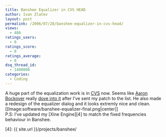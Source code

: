```yaml
---
title: Banshee Equalizer in CVS HEAD
author: Ivan Zlatev
layout: post
permalink: /2006/07/28/banshee-equalizer-in-cvs-head/
views:
  - 486
ratings_users:
  - 0
ratings_score:
  - 0
ratings_average:
  - 0
dsq_thread_id:
  - 1400808
categories:
  - Coding
---
```

A huge part of the equalization work is in [CVS][1] now. Seems like [Aaron Bockover][2] really [dove into it][3] after I&#8217;ve sent my patch to the list. He also made a redesign of the equalizer dialog and it looks extremly nice and clean.  
[[Image:software/banshee-equalizer-final.png|center]]  
P.S: I&#8217;ve updated my [Xine Engine][4] to match the fixed frequencies behaviour in Banshee.

 [1]: http://cvs.gnome.org/viewcvs/banshee/
 [2]: http://abock.org/
 [3]: http://abock.org/2006/07/27/more-bling-from-the-banshee-front/
 [4]: {{ site.url }}/projects/banshee/